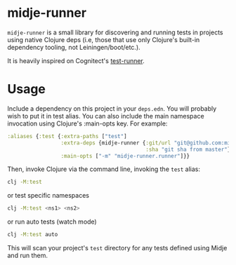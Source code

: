 # midje-runner

`midje-runner` is a small library for discovering and running tests in projects using native Clojure deps (i.e, those that use only Clojure's built-in dependency tooling, not Leiningen/boot/etc.).

It is heavily inspired on Cognitect's [test-runner](https://github.com/cognitect-labs/test-runner).

# Usage

Include a dependency on this project in your `deps.edn`. You will probably wish to put it in test alias. You can also include the main namespace invocation using Clojure's :main-opts key. For example:

```clojure
:aliases {:test {:extra-paths ["test"]
                 :extra-deps {midje-runner {:git/url "git@github.com:miorimmax/midje-runner"
                                            :sha "git sha from master"}}
                 :main-opts ["-m" "midje-runner.runner"]}}
```

Then, invoke Clojure via the command line, invoking the `test` alias:

```bash
clj -M:test
```

or test specific namespaces

```bash
clj -M:test <ns1> <ns2> 
```

or run auto tests (watch mode)

```bash
clj -M:test auto
```

This will scan your project's `test` directory for any tests defined
using Midje and run them.
